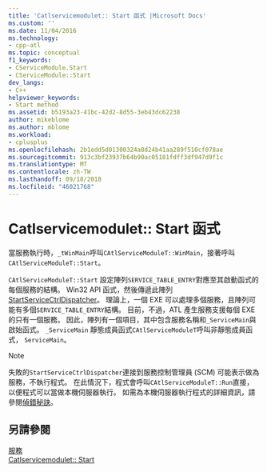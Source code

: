 ```yaml
---
title: 'Catlservicemodulet:: Start 函式 |Microsoft Docs'
ms.custom: ''
ms.date: 11/04/2016
ms.technology:
- cpp-atl
ms.topic: conceptual
f1_keywords:
- CServiceModule.Start
- CServiceModule::Start
dev_langs:
- C++
helpviewer_keywords:
- Start method
ms.assetid: b5193a23-41bc-42d2-8d55-3eb43dc62238
author: mikeblome
ms.author: mblome
ms.workload:
- cplusplus
ms.openlocfilehash: 2b1edd5d01300324a8d24b41aa289f510cf078ae
ms.sourcegitcommit: 913c3bf23937b64b90ac05181fdff3df947d9f1c
ms.translationtype: MT
ms.contentlocale: zh-TW
ms.lasthandoff: 09/18/2018
ms.locfileid: "46021768"
---
```

# <a name="catlservicemoduletstart-function"></a>Catlservicemodulet:: Start 函式

當服務執行時，`_tWinMain`呼叫`CAtlServiceModuleT::WinMain`，接著呼叫`CAtlServiceModuleT::Start`。

`CAtlServiceModuleT::Start` 設定陣列`SERVICE_TABLE_ENTRY`對應至其啟動函式的每個服務的結構。 Win32 API 函式，然後傳遞此陣列[StartServiceCtrlDispatcher](/windows/desktop/api/winsvc/nf-winsvc-startservicectrldispatchera)。 理論上，一個 EXE 可以處理多個服務，且陣列可能有多個`SERVICE_TABLE_ENTRY`結構。 目前，不過，ATL 產生服務支援每個 EXE 的只有一個服務。 因此，陣列有一個項目，其中包含服務名稱和`_ServiceMain`與啟始函式。 `_ServiceMain` 靜態成員函式`CAtlServiceModuleT`呼叫非靜態成員函式， `ServiceMain`。

> [!NOTE]
>  失敗的`StartServiceCtrlDispatcher`連接到服務控制管理員 (SCM) 可能表示做為服務，不執行程式。 在此情況下，程式會呼叫`CAtlServiceModuleT::Run`直接，以便程式可以當做本機伺服器執行。 如需為本機伺服器執行程式的詳細資訊，請參閱[偵錯秘訣](../atl/debugging-tips.md)。

## <a name="see-also"></a>另請參閱

[服務](../atl/atl-services.md)<br/>
[Catlservicemodulet:: Start](../atl/reference/catlservicemodulet-class.md#start)


